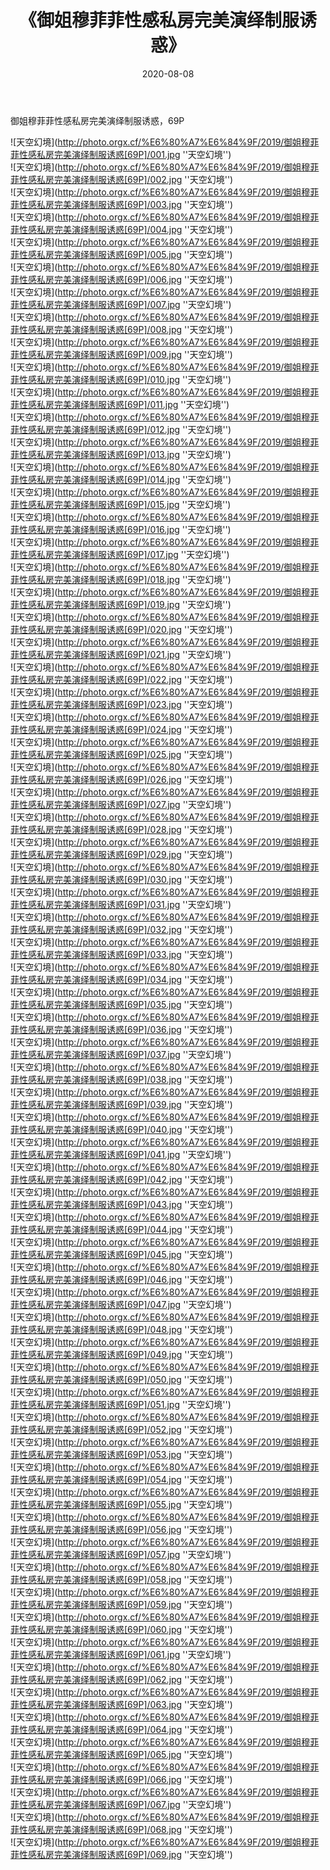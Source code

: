 ﻿---
layout: post
title:  《御姐穆菲菲性感私房完美演绎制服诱惑》
date:   2020-08-08
img: http://photo.orgx.cf/%E6%80%A7%E6%84%9F/2019/御姐穆菲菲性感私房完美演绎制服诱惑[69P]/000.jpg
tags: [美女, 性感, 泳衣]
---

御姐穆菲菲性感私房完美演绎制服诱惑，69P

![天空幻境](http://photo.orgx.cf/%E6%80%A7%E6%84%9F/2019/御姐穆菲菲性感私房完美演绎制服诱惑[69P]/001.jpg ''天空幻境'') <br>
![天空幻境](http://photo.orgx.cf/%E6%80%A7%E6%84%9F/2019/御姐穆菲菲性感私房完美演绎制服诱惑[69P]/002.jpg ''天空幻境'') <br>
![天空幻境](http://photo.orgx.cf/%E6%80%A7%E6%84%9F/2019/御姐穆菲菲性感私房完美演绎制服诱惑[69P]/003.jpg ''天空幻境'') <br>
![天空幻境](http://photo.orgx.cf/%E6%80%A7%E6%84%9F/2019/御姐穆菲菲性感私房完美演绎制服诱惑[69P]/004.jpg ''天空幻境'') <br>
![天空幻境](http://photo.orgx.cf/%E6%80%A7%E6%84%9F/2019/御姐穆菲菲性感私房完美演绎制服诱惑[69P]/005.jpg ''天空幻境'') <br>
![天空幻境](http://photo.orgx.cf/%E6%80%A7%E6%84%9F/2019/御姐穆菲菲性感私房完美演绎制服诱惑[69P]/006.jpg ''天空幻境'') <br>
![天空幻境](http://photo.orgx.cf/%E6%80%A7%E6%84%9F/2019/御姐穆菲菲性感私房完美演绎制服诱惑[69P]/007.jpg ''天空幻境'') <br>
![天空幻境](http://photo.orgx.cf/%E6%80%A7%E6%84%9F/2019/御姐穆菲菲性感私房完美演绎制服诱惑[69P]/008.jpg ''天空幻境'') <br>
![天空幻境](http://photo.orgx.cf/%E6%80%A7%E6%84%9F/2019/御姐穆菲菲性感私房完美演绎制服诱惑[69P]/009.jpg ''天空幻境'') <br>
![天空幻境](http://photo.orgx.cf/%E6%80%A7%E6%84%9F/2019/御姐穆菲菲性感私房完美演绎制服诱惑[69P]/010.jpg ''天空幻境'') <br>
![天空幻境](http://photo.orgx.cf/%E6%80%A7%E6%84%9F/2019/御姐穆菲菲性感私房完美演绎制服诱惑[69P]/011.jpg ''天空幻境'') <br>
![天空幻境](http://photo.orgx.cf/%E6%80%A7%E6%84%9F/2019/御姐穆菲菲性感私房完美演绎制服诱惑[69P]/012.jpg ''天空幻境'') <br>
![天空幻境](http://photo.orgx.cf/%E6%80%A7%E6%84%9F/2019/御姐穆菲菲性感私房完美演绎制服诱惑[69P]/013.jpg ''天空幻境'') <br>
![天空幻境](http://photo.orgx.cf/%E6%80%A7%E6%84%9F/2019/御姐穆菲菲性感私房完美演绎制服诱惑[69P]/014.jpg ''天空幻境'') <br>
![天空幻境](http://photo.orgx.cf/%E6%80%A7%E6%84%9F/2019/御姐穆菲菲性感私房完美演绎制服诱惑[69P]/015.jpg ''天空幻境'') <br>
![天空幻境](http://photo.orgx.cf/%E6%80%A7%E6%84%9F/2019/御姐穆菲菲性感私房完美演绎制服诱惑[69P]/016.jpg ''天空幻境'') <br>
![天空幻境](http://photo.orgx.cf/%E6%80%A7%E6%84%9F/2019/御姐穆菲菲性感私房完美演绎制服诱惑[69P]/017.jpg ''天空幻境'') <br>
![天空幻境](http://photo.orgx.cf/%E6%80%A7%E6%84%9F/2019/御姐穆菲菲性感私房完美演绎制服诱惑[69P]/018.jpg ''天空幻境'') <br>
![天空幻境](http://photo.orgx.cf/%E6%80%A7%E6%84%9F/2019/御姐穆菲菲性感私房完美演绎制服诱惑[69P]/019.jpg ''天空幻境'') <br>
![天空幻境](http://photo.orgx.cf/%E6%80%A7%E6%84%9F/2019/御姐穆菲菲性感私房完美演绎制服诱惑[69P]/020.jpg ''天空幻境'') <br>
![天空幻境](http://photo.orgx.cf/%E6%80%A7%E6%84%9F/2019/御姐穆菲菲性感私房完美演绎制服诱惑[69P]/021.jpg ''天空幻境'') <br>
![天空幻境](http://photo.orgx.cf/%E6%80%A7%E6%84%9F/2019/御姐穆菲菲性感私房完美演绎制服诱惑[69P]/022.jpg ''天空幻境'') <br>
![天空幻境](http://photo.orgx.cf/%E6%80%A7%E6%84%9F/2019/御姐穆菲菲性感私房完美演绎制服诱惑[69P]/023.jpg ''天空幻境'') <br>
![天空幻境](http://photo.orgx.cf/%E6%80%A7%E6%84%9F/2019/御姐穆菲菲性感私房完美演绎制服诱惑[69P]/024.jpg ''天空幻境'') <br>
![天空幻境](http://photo.orgx.cf/%E6%80%A7%E6%84%9F/2019/御姐穆菲菲性感私房完美演绎制服诱惑[69P]/025.jpg ''天空幻境'') <br>
![天空幻境](http://photo.orgx.cf/%E6%80%A7%E6%84%9F/2019/御姐穆菲菲性感私房完美演绎制服诱惑[69P]/026.jpg ''天空幻境'') <br>
![天空幻境](http://photo.orgx.cf/%E6%80%A7%E6%84%9F/2019/御姐穆菲菲性感私房完美演绎制服诱惑[69P]/027.jpg ''天空幻境'') <br>
![天空幻境](http://photo.orgx.cf/%E6%80%A7%E6%84%9F/2019/御姐穆菲菲性感私房完美演绎制服诱惑[69P]/028.jpg ''天空幻境'') <br>
![天空幻境](http://photo.orgx.cf/%E6%80%A7%E6%84%9F/2019/御姐穆菲菲性感私房完美演绎制服诱惑[69P]/029.jpg ''天空幻境'') <br>
![天空幻境](http://photo.orgx.cf/%E6%80%A7%E6%84%9F/2019/御姐穆菲菲性感私房完美演绎制服诱惑[69P]/030.jpg ''天空幻境'') <br>
![天空幻境](http://photo.orgx.cf/%E6%80%A7%E6%84%9F/2019/御姐穆菲菲性感私房完美演绎制服诱惑[69P]/031.jpg ''天空幻境'') <br>
![天空幻境](http://photo.orgx.cf/%E6%80%A7%E6%84%9F/2019/御姐穆菲菲性感私房完美演绎制服诱惑[69P]/032.jpg ''天空幻境'') <br>
![天空幻境](http://photo.orgx.cf/%E6%80%A7%E6%84%9F/2019/御姐穆菲菲性感私房完美演绎制服诱惑[69P]/033.jpg ''天空幻境'') <br>
![天空幻境](http://photo.orgx.cf/%E6%80%A7%E6%84%9F/2019/御姐穆菲菲性感私房完美演绎制服诱惑[69P]/034.jpg ''天空幻境'') <br>
![天空幻境](http://photo.orgx.cf/%E6%80%A7%E6%84%9F/2019/御姐穆菲菲性感私房完美演绎制服诱惑[69P]/035.jpg ''天空幻境'') <br>
![天空幻境](http://photo.orgx.cf/%E6%80%A7%E6%84%9F/2019/御姐穆菲菲性感私房完美演绎制服诱惑[69P]/036.jpg ''天空幻境'') <br>
![天空幻境](http://photo.orgx.cf/%E6%80%A7%E6%84%9F/2019/御姐穆菲菲性感私房完美演绎制服诱惑[69P]/037.jpg ''天空幻境'') <br>
![天空幻境](http://photo.orgx.cf/%E6%80%A7%E6%84%9F/2019/御姐穆菲菲性感私房完美演绎制服诱惑[69P]/038.jpg ''天空幻境'') <br>
![天空幻境](http://photo.orgx.cf/%E6%80%A7%E6%84%9F/2019/御姐穆菲菲性感私房完美演绎制服诱惑[69P]/039.jpg ''天空幻境'') <br>
![天空幻境](http://photo.orgx.cf/%E6%80%A7%E6%84%9F/2019/御姐穆菲菲性感私房完美演绎制服诱惑[69P]/040.jpg ''天空幻境'') <br>
![天空幻境](http://photo.orgx.cf/%E6%80%A7%E6%84%9F/2019/御姐穆菲菲性感私房完美演绎制服诱惑[69P]/041.jpg ''天空幻境'') <br>
![天空幻境](http://photo.orgx.cf/%E6%80%A7%E6%84%9F/2019/御姐穆菲菲性感私房完美演绎制服诱惑[69P]/042.jpg ''天空幻境'') <br>
![天空幻境](http://photo.orgx.cf/%E6%80%A7%E6%84%9F/2019/御姐穆菲菲性感私房完美演绎制服诱惑[69P]/043.jpg ''天空幻境'') <br>
![天空幻境](http://photo.orgx.cf/%E6%80%A7%E6%84%9F/2019/御姐穆菲菲性感私房完美演绎制服诱惑[69P]/044.jpg ''天空幻境'') <br>
![天空幻境](http://photo.orgx.cf/%E6%80%A7%E6%84%9F/2019/御姐穆菲菲性感私房完美演绎制服诱惑[69P]/045.jpg ''天空幻境'') <br>
![天空幻境](http://photo.orgx.cf/%E6%80%A7%E6%84%9F/2019/御姐穆菲菲性感私房完美演绎制服诱惑[69P]/046.jpg ''天空幻境'') <br>
![天空幻境](http://photo.orgx.cf/%E6%80%A7%E6%84%9F/2019/御姐穆菲菲性感私房完美演绎制服诱惑[69P]/047.jpg ''天空幻境'') <br>
![天空幻境](http://photo.orgx.cf/%E6%80%A7%E6%84%9F/2019/御姐穆菲菲性感私房完美演绎制服诱惑[69P]/048.jpg ''天空幻境'') <br>
![天空幻境](http://photo.orgx.cf/%E6%80%A7%E6%84%9F/2019/御姐穆菲菲性感私房完美演绎制服诱惑[69P]/049.jpg ''天空幻境'') <br>
![天空幻境](http://photo.orgx.cf/%E6%80%A7%E6%84%9F/2019/御姐穆菲菲性感私房完美演绎制服诱惑[69P]/050.jpg ''天空幻境'') <br>
![天空幻境](http://photo.orgx.cf/%E6%80%A7%E6%84%9F/2019/御姐穆菲菲性感私房完美演绎制服诱惑[69P]/051.jpg ''天空幻境'') <br>
![天空幻境](http://photo.orgx.cf/%E6%80%A7%E6%84%9F/2019/御姐穆菲菲性感私房完美演绎制服诱惑[69P]/052.jpg ''天空幻境'') <br>
![天空幻境](http://photo.orgx.cf/%E6%80%A7%E6%84%9F/2019/御姐穆菲菲性感私房完美演绎制服诱惑[69P]/053.jpg ''天空幻境'') <br>
![天空幻境](http://photo.orgx.cf/%E6%80%A7%E6%84%9F/2019/御姐穆菲菲性感私房完美演绎制服诱惑[69P]/054.jpg ''天空幻境'') <br>
![天空幻境](http://photo.orgx.cf/%E6%80%A7%E6%84%9F/2019/御姐穆菲菲性感私房完美演绎制服诱惑[69P]/055.jpg ''天空幻境'') <br>
![天空幻境](http://photo.orgx.cf/%E6%80%A7%E6%84%9F/2019/御姐穆菲菲性感私房完美演绎制服诱惑[69P]/056.jpg ''天空幻境'') <br>
![天空幻境](http://photo.orgx.cf/%E6%80%A7%E6%84%9F/2019/御姐穆菲菲性感私房完美演绎制服诱惑[69P]/057.jpg ''天空幻境'') <br>
![天空幻境](http://photo.orgx.cf/%E6%80%A7%E6%84%9F/2019/御姐穆菲菲性感私房完美演绎制服诱惑[69P]/058.jpg ''天空幻境'') <br>
![天空幻境](http://photo.orgx.cf/%E6%80%A7%E6%84%9F/2019/御姐穆菲菲性感私房完美演绎制服诱惑[69P]/059.jpg ''天空幻境'') <br>
![天空幻境](http://photo.orgx.cf/%E6%80%A7%E6%84%9F/2019/御姐穆菲菲性感私房完美演绎制服诱惑[69P]/060.jpg ''天空幻境'') <br>
![天空幻境](http://photo.orgx.cf/%E6%80%A7%E6%84%9F/2019/御姐穆菲菲性感私房完美演绎制服诱惑[69P]/061.jpg ''天空幻境'') <br>
![天空幻境](http://photo.orgx.cf/%E6%80%A7%E6%84%9F/2019/御姐穆菲菲性感私房完美演绎制服诱惑[69P]/062.jpg ''天空幻境'') <br>
![天空幻境](http://photo.orgx.cf/%E6%80%A7%E6%84%9F/2019/御姐穆菲菲性感私房完美演绎制服诱惑[69P]/063.jpg ''天空幻境'') <br>
![天空幻境](http://photo.orgx.cf/%E6%80%A7%E6%84%9F/2019/御姐穆菲菲性感私房完美演绎制服诱惑[69P]/064.jpg ''天空幻境'') <br>
![天空幻境](http://photo.orgx.cf/%E6%80%A7%E6%84%9F/2019/御姐穆菲菲性感私房完美演绎制服诱惑[69P]/065.jpg ''天空幻境'') <br>
![天空幻境](http://photo.orgx.cf/%E6%80%A7%E6%84%9F/2019/御姐穆菲菲性感私房完美演绎制服诱惑[69P]/066.jpg ''天空幻境'') <br>
![天空幻境](http://photo.orgx.cf/%E6%80%A7%E6%84%9F/2019/御姐穆菲菲性感私房完美演绎制服诱惑[69P]/067.jpg ''天空幻境'') <br>
![天空幻境](http://photo.orgx.cf/%E6%80%A7%E6%84%9F/2019/御姐穆菲菲性感私房完美演绎制服诱惑[69P]/068.jpg ''天空幻境'') <br>
![天空幻境](http://photo.orgx.cf/%E6%80%A7%E6%84%9F/2019/御姐穆菲菲性感私房完美演绎制服诱惑[69P]/069.jpg ''天空幻境'') <br>
